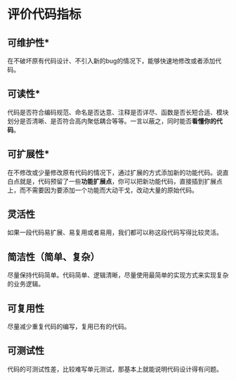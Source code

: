# 评价代码指标

## 可维护性*

在不破坏原有代码设计、不引入新的bug的情况下，能够快速地修改或者添加代码。

## 可读性*

代码是否符合编码规范、命名是否达意、注释是否详尽、函数是否长短合适、模块划分是否清晰、是否符合高内聚低耦合等等。一言以蔽之，同时能否**看懂你的代码**。

## 可扩展性*

在不修改或少量修改原有代码的情况下，通过扩展的方式添加新的功能代码。说直白点就是，代码预留了一些**功能扩展点**，你可以把新功能代码，直接插到扩展点上，而不需要因为要添加一个功能而大动干戈，改动大量的原始代码。

## 灵活性

如果一段代码易扩展、易复用或者易用，我们都可以称这段代码写得比较灵活。

## 简洁性（简单、复杂）

尽量保持代码简单。代码简单、逻辑清晰，尽量使用最简单的实现方式来实现复杂的业务逻辑。

## 可复用性

尽量减少重复代码的编写，复用已有的代码。

## 可测试性

代码的可测试性差，比较难写单元测试，那基本上就能说明代码设计得有问题。

